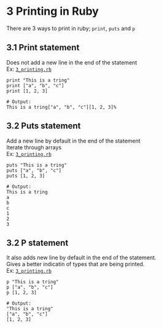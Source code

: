 # 3 Printing in Ruby  
There are 3 ways to print in ruby; `print`, `puts` and `p`

## 3.1 Print statement
Does not add a new line in the end of the statement  
Ex: [`3_printing.rb`](../code/3_printing.rb)

```
print "This is a tring"
print ["a", "b", "c"]
print [1, 2, 3]

# Output:
This is a tring["a", "b", "c"][1, 2, 3]%
```


## 3.2 Puts statement
Add a new line by default in the end of the statement  
Iterate through arrays   
Ex: [`3_printing.rb`](../code/3_printing.rb)
```
puts "This is a tring"
puts ["a", "b", "c"]
puts [1, 2, 3]

# Output:
This is a tring
a
b
c
1
2
3
```


## 3.2 P statement
It also adds new line by default in the end of the statement.  
Gives a better indicatin of types that are being printed.  
Ex: [`3_printing.rb`](../code/3_printing.rb)

```
p "This is a tring"
p ["a", "b", "c"]
p [1, 2, 3]

# Output:
"This is a tring"  
["a", "b", "c"]  
[1, 2, 3]
```  